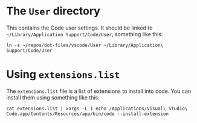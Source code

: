 # The `User` directory

This contains the Code user settings. It should be linked to `~/Library/Application Support/Code/User`, something like this:

```
ln -s ~/repos/dot-files/vscode/User ~/Library/Application\ Support/Code/User
```

# Using `extensions.list`

The `extensions.list` file is a list of extensions to install into code. You can install them using something like this:

```
cat extensions.list | xargs -L 1 echo /Applications/Visual\ Studio\ Code.app/Contents/Resources/app/bin/code --install-extension
```
